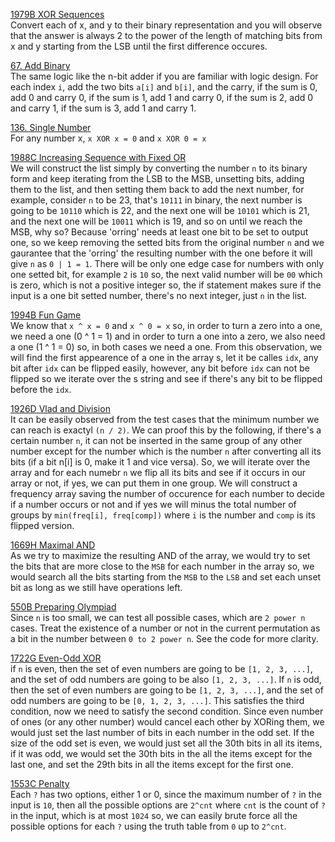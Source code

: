 [1979B XOR Sequences](https://codeforces.com/contest/1979/problem/B "1979B XOR Sequences") <br>
Convert each of x, and y to their binary representation and you will observe that the answer is always 2 to the power of the length of matching bits from x and y starting from the LSB until the first difference occures. <br>

[67. Add Binary](https://leetcode.com/problems/add-binary/description/ "67. Add Binary") <br>
The same logic like the n-bit adder if you are familiar with logic design. For each index `i`, add the two bits `a[i]` and `b[i]`, and the carry, if the sum is 0, add 0 and carry 0, if the sum is 1, add 1 and carry 0, if the sum is 2, add 0 and carry 1, if the sum is 3, add 1 and carry 1. <br>

[136. Single Number](https://leetcode.com/problems/single-number/description/ "136. Single Number") <br>
For any number x, `x XOR x = 0` and `x XOR 0 = x` <br>

[1988C Increasing Sequence with Fixed OR](https://codeforces.com/contest/1988/problem/C "1988C Increasing Sequence with Fixed OR") <br>
We will construct the list simply by converting the number `n` to its binary form and keep iterating from the LSB to the MSB, unsetting bits, adding them to the list, and then setting them back to add the next number, for example, consider `n` to be 23, that's `10111` in binary, the next number is going to be `10110` which is 22, and the next one will be `10101` which is 21, and the next one will be `10011` which is 19, and so on until we reach the MSB, why so? Because 'orring' needs at least one bit to be set to output one, so we keep removing the setted bits from the original number `n` and we gaurantee that the 'orring' the resulting number with the one before it will give `n` as `0 | 1 = 1`. There will be only one edge case for numbers with only one setted bit, for example `2` is `10` so, the next valid number will be `00` which is zero, which is not a positive integer so, the if statement makes sure if the input is a one bit setted number, there's no next integer, just `n` in the list.   <br>

[1994B Fun Game](https://codeforces.com/contest/1994/problem/B "1994B Fun Game") <br>
We know that `x ^ x = 0` and `x ^ 0 = x` so, in order to turn a zero into a one, we need a one (0 ^ 1 = 1) and in order to turn a one into a zero, we also need a one (1 ^ 1 = 0) so, in both cases we need a one. From this observation, we will find the first appearence of a one in the array s, let it be calles `idx`, any bit after `idx` can be flipped easily, however, any bit before `idx` can not be flipped so we iterate over the s string and see if there's any bit to be flipped before the `idx`. <br>

[1926D Vlad and Division](https://codeforces.com/contest/1926/problem/D "1926D Vlad and Division") <br> It can be easily observed from the test cases that the minimum number we can reach is exactyl `(n / 2)`. We can proof this by the following, if there's a certain number `n`, it can not be inserted in the same group of any other number except for the number which is the number `n` after converting all its bits (if a bit n[i] is 0, make it 1 and vice versa). So, we will iterate over the array and for each numebr `n` we flip all its bits and see if it occurs in our array or not, if yes, we can put them in one group. We will construct a frequency array saving the number of occurence for each number to decide if a number occurs or not and if yes we will minus the total number of groups by `min(freq[i], freq[comp])` where `i` is the number and `comp` is its flipped version.
 <br>

[1669H Maximal AND](https://codeforces.com/problemset/problem/1669/H "1669H Maximal AND") <br> 
As we try to maximize the resulting AND of the array, we would try to set the bits that are more close to the `MSB` for each number in the array so, we would search all the bits starting from the `MSB` to the `LSB` and set each unset bit as long as we still have operations left.
 <br>

[550B Preparing Olympiad](https://codeforces.com/problemset/problem/550/B "550B Preparing Olympiad") <br> 
Since `n` is too small, we can test all possible cases, which are `2 power n` cases. Treat the existence of a number or not in the current permutation as a bit in the number between `0 to 2 power n`. See the code for more clarity.
 <br>

[1722G Even-Odd XOR](https://codeforces.com/problemset/problem/1722/G "1722G Even-Odd XOR") <br> 
if `n` is even, then the set of even numbers are going to be `[1, 2, 3, ...]`, and the set of odd numbers are going to be also `[1, 2, 3, ...]`. If `n` is odd, then the set of even numbers are going to be `[1, 2, 3, ...]`, and the set of odd numbers are going to be `[0, 1, 2, 3, ...]`. This satisfies the third condition, now we need to satisfy the second condition. Since even number of ones (or any other number) would cancel each other by XORing them, we would just set the last number of bits in each number in the odd set. If the size of the odd set is even, we would just set all the 30th bits in all its items, if it was odd, we would set the 30th bits in the all the items except for the last one, and set the 29th bits in all the items except for the first one.
 <br>

[1553C Penalty](https://codeforces.com/contest/1553/problem/C "1553C Penalty") <br> 
Each `?` has two options, either 1 or 0, since the maximum number of `?` in the input is `10`, then all the possible options are `2^cnt` where `cnt` is the count of `?` in the input, which is at most `1024` so, we can easily brute force all the possible options for each `?` using the truth table from `0` up to `2^cnt`.<br>
